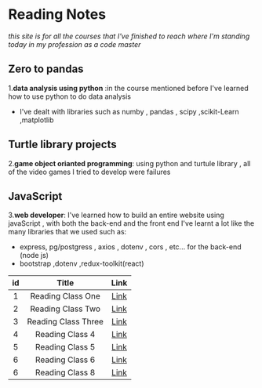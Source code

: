 # Reading Notes
*this site is for all the courses that I've finished to reach where I'm standing today in my profession as a code master*

## Zero to pandas 
1.**data analysis using python** :in the course mentioned before I've learned how to use python to do data analysis
* I've dealt with libraries such as numby , pandas , scipy ,scikit-Learn ,matplotlib
## Turtle library projects
2.**game object orianted programming**: using python and turtule library , all of the video games I tried to develop were failures
## JavaScript
3.**web developer**: I've learned how to build an entire website using javaScript , with both the back-end and the front end
I've learnt a lot like the many libraries that we used such as:
* express, pg/postgress , axios , dotenv , cors , etc... for the back-end (node js)
* bootstrap ,dotenv ,redux-toolkit(react)

|  id      | Title | Link   |
|:----:   |:----: | :----:   |
|1| Reading Class One| [Link](https://github.com/issawiold/reading-notes/tree/main/class%201)|
|2| Reading Class Two| [Link](https://github.com/issawiold/reading-notes/tree/main/class%202)|
|3| Reading Class Three| [Link](https://github.com/issawiold/reading-notes/tree/main/class%203)|
|4| Reading Class 4| [Link](https://github.com/issawiold/reading-notes/tree/main/class%204)|
|5| Reading Class 5| [Link](https://github.com/issawiold/reading-notes/tree/main/class%205)|
|6| Reading Class 6| [Link](https://github.com/issawiold/reading-notes/tree/main/class%206)|
|6| Reading Class 8| [Link](https://github.com/issawiold/reading-notes/tree/main/class%208)|
